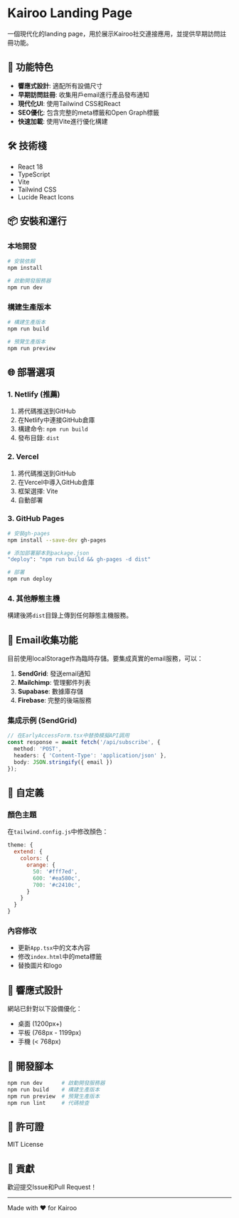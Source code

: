 # Kairoo Landing Page

一個現代化的landing page，用於展示Kairoo社交連接應用，並提供早期訪問註冊功能。

## 🚀 功能特色

- **響應式設計**: 適配所有設備尺寸
- **早期訪問註冊**: 收集用戶email進行產品發布通知
- **現代化UI**: 使用Tailwind CSS和React
- **SEO優化**: 包含完整的meta標籤和Open Graph標籤
- **快速加載**: 使用Vite進行優化構建

## 🛠️ 技術棧

- React 18
- TypeScript
- Vite
- Tailwind CSS
- Lucide React Icons

## 📦 安裝和運行

### 本地開發

```bash
# 安裝依賴
npm install

# 啟動開發服務器
npm run dev
```

### 構建生產版本

```bash
# 構建生產版本
npm run build

# 預覽生產版本
npm run preview
```

## 🌐 部署選項

### 1. Netlify (推薦)

1. 將代碼推送到GitHub
2. 在Netlify中連接GitHub倉庫
3. 構建命令: `npm run build`
4. 發布目錄: `dist`

### 2. Vercel

1. 將代碼推送到GitHub
2. 在Vercel中導入GitHub倉庫
3. 框架選擇: Vite
4. 自動部署

### 3. GitHub Pages

```bash
# 安裝gh-pages
npm install --save-dev gh-pages

# 添加部署腳本到package.json
"deploy": "npm run build && gh-pages -d dist"

# 部署
npm run deploy
```

### 4. 其他靜態主機

構建後將`dist`目錄上傳到任何靜態主機服務。

## 📧 Email收集功能

目前使用localStorage作為臨時存儲。要集成真實的email服務，可以：

1. **SendGrid**: 發送email通知
2. **Mailchimp**: 管理郵件列表
3. **Supabase**: 數據庫存儲
4. **Firebase**: 完整的後端服務

### 集成示例 (SendGrid)

```typescript
// 在EarlyAccessForm.tsx中替換模擬API調用
const response = await fetch('/api/subscribe', {
  method: 'POST',
  headers: { 'Content-Type': 'application/json' },
  body: JSON.stringify({ email })
});
```

## 🎨 自定義

### 顏色主題

在`tailwind.config.js`中修改顏色：

```javascript
theme: {
  extend: {
    colors: {
      orange: {
        50: '#fff7ed',
        600: '#ea580c',
        700: '#c2410c',
      }
    }
  }
}
```

### 內容修改

- 更新`App.tsx`中的文本內容
- 修改`index.html`中的meta標籤
- 替換圖片和logo

## 📱 響應式設計

網站已針對以下設備優化：
- 桌面 (1200px+)
- 平板 (768px - 1199px)
- 手機 (< 768px)

## 🔧 開發腳本

```bash
npm run dev      # 啟動開發服務器
npm run build    # 構建生產版本
npm run preview  # 預覽生產版本
npm run lint     # 代碼檢查
```

## 📄 許可證

MIT License

## 🤝 貢獻

歡迎提交Issue和Pull Request！

---

Made with ❤️ for Kairoo 